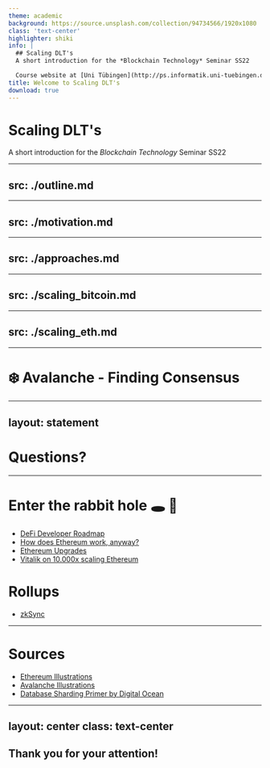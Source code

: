 ```yaml
---
theme: academic
background: https://source.unsplash.com/collection/94734566/1920x1080
class: 'text-center'
highlighter: shiki
info: |
  ## Scaling DLT's
  A short introduction for the *Blockchain Technology* Seminar SS22

  Course website at [Uni Tübingen](http://ps.informatik.uni-tuebingen.de/teaching/ss22/blockchain/)
title: Welcome to Scaling DLT's
download: true
---
```

# Scaling DLT's

A short introduction for the *Blockchain Technology* Seminar SS22

---
src: ./outline.md
---

---
src: ./motivation.md
---

---
src: ./approaches.md
---


---
src: ./scaling_bitcoin.md
---


---
src: ./scaling_eth.md
---


---

# ❄️ Avalanche - Finding Consensus

---
layout: statement
---
# Questions?

---

# Enter the rabbit hole 🕳 🐇
- [DeFi Developer Roadmap](https://github.com/OffcierCia/DeFi-Developer-Road-Map)
- [How does Ethereum work, anyway?](https://www.preethikasireddy.com/post/how-does-ethereum-work-anyway)
- [Ethereum Upgrades](https://ethereum.org/en/upgrades/)
- [Vitalik on 10.000x scaling Ethereum](https://www.youtube.com/watch?v=UuMOQAVpI2c)

# Rollups
- [zkSync](https://zksync.io/)

---

# Sources
- [Ethereum Illustrations](https://ethereum.org/en/assets/#illustrations)
- [Avalanche Illustrations](https://support.avax.network/en/articles/4132288-ava-labs-and-avalanche-press-kit-and-brand-assets)
- [Database Sharding Primer by Digital Ocean](https://www.digitalocean.com/community/tutorials/understanding-database-sharding)

---
layout: center
class: text-center
---

## Thank you for your attention!

<!--
[Documentations](https://sli.dev) · [GitHub](https://github.com/slidevjs/slidev) · [Showcases](https://sli.dev/showcases.html)
-->